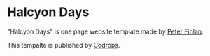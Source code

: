 # Halcyon Days

"Halcyon Days" is one page website template made by [Peter Finlan](http://peterfinlan.com/).

This tempalte is published by [Codrops](http://tympanus.net/codrops/2014/07/14/freebie-halcyon-days-one-page-website-template/).
